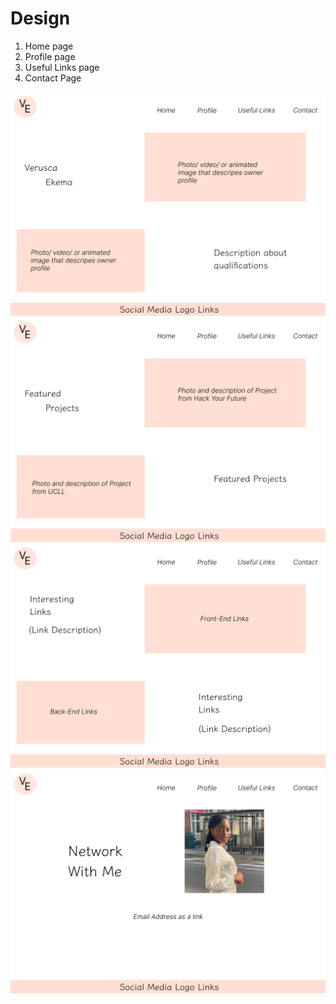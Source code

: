 # Design

1. Home page
2. Profile page
3. Useful Links page
4. Contact Page

![Home Page](../image/home-page.png)
![Profile Page](../image/profile.png)
![Useful Links Page](../image/useful-links.png)
![Contact Page](../image/contact-page.png)
